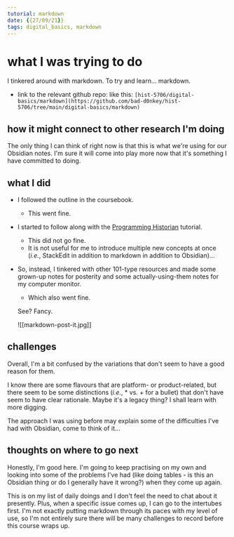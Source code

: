 ```yaml
---
tutorial: markdown
date: {{27/09/21}}
tags: digital_basics, markdown
---
```


# what I was trying to do

I tinkered around with markdown. To try and learn... markdown.

+ link to the relevant github repo: like this: `[hist-5706/digital-basics/markdown](https://github.com/bad-d0nkey/hist-5706/tree/main/digital-basics/markdown)`

## how it might connect to other research I'm doing

The only thing I can think of right now is that this is what we're using for our Obsidian notes. I'm sure it will come into play more now that it's something I have committed to doing. 

## what I did
+ I followed the outline in the coursebook.
	+ This went fine. 

+ I started to follow along with the [Programming Historian](https://programminghistorian.org/en/lessons/getting-started-with-markdown) tutorial.
	+ This did not go fine. 
	+ It is not useful for me to introduce multiple new concepts at once (_i.e._, StackEdit in addition to markdown in addition to Obsidian)... 
 
+ So, instead, I tinkered with other 101-type resources and made some grown-up notes for posterity and some actually-using-them notes for my computer monitor.
	+ Which also went fine. 
	
	See? Fancy. 

	![[markdown-post-it.jpg]]

## challenges 

Overall, I'm a bit confused by the variations that don't seem to have a good reason for them. 

I know there are some flavours that are platform- or product-related, but there seem to be some distinctions (_i.e._, * vs. + for a bullet) that don't have seem to have clear rationale. Maybe it's a legacy thing? I shall learn with more digging.  

The approach I was using before may explain some of the difficulties I've had with Obsidian, come to think of it...

## thoughts on where to go next

Honestly, I'm good here. I'm going to keep practising on my own and looking into some of the problems I've had (like doing tables - is this an Obsidian thing or do I generally have it wrong?) when they come up again. 

This is on my list of daily doings and I don't feel the need to chat about it presently. Plus, when a specific issue comes up, I can go to the intertubes first. I'm not exactly putting markdown through its paces with my level of use, so I'm not entirely sure there will be many challenges to record before this course wraps up. 